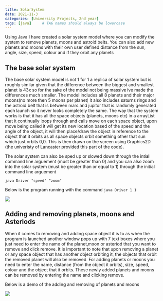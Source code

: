 ```yaml
---
title: SolarSystem
date: 2021-11-3
categories: [University Projects, 2nd year]
tags: [java]     # TAG names should always be lowercase
---
```


Using Java I have created a solar system model where you can modify the system to remove planets, moons and astroid belts. You can also add new planets and moons with their own user defined distance from the sun, angle, size, speed, colour and if they orbit any planets

## The base solar system

The base solar system model is not 1 for 1 a replica of solar system but is roughly similar given that the difference between the biggest and smallest planet is 43x so for the sake of the model not being massive ive made the differences much smaller. The model includes all 8 planets and their major moons(no more then 5 moons per planet) it also includes saturns rings and the astroid belt that is between mars and jupitor that is randomly generated each launch so it never looks completely the same. The way that the system works is that it has all the space objects (planets, moons etc) in a arrayList that it continually loops through and calls move on each space object, upon move being called it will get its new location based of the speed and the angle of the object, it will then place/draw the object in reference to the object that it orbits as all space objects orbit something other that sun which just orbits 0,0. This is then drawn on the screen using Graphics2D (the univeristy of Lancaster provided this part of the code).

The solar system can also be sped up or slowed down through the intial command line arguement (must be greater than 0) and you can also zoom into the solar system (must be greater than or equal to 1) through the initial command line arguement

`java Driver "speed" "zoom" `

Below is the program running with the command `java Driver 1 1`

![](https://michael-perdue.github.io/assets/SolarSystem.gif)


## Adding and removing planets, moons and Asteriods

When it comes to removing and adding space object it is to as when the program is launched another window pops up with 7 text boxes where you just need to enter the name of the planet,moon or asteriod that you want to remove and click remove. It is important to note that upon removing a planet or any space object that has another object orbiting it, the objects that orbit the removed planet will also be removed. For adding planets or moons you need to enter the name, distance (from the object it orbits), size, speed, colour and the object that it orbits. These newly added planets and moons can be removed by entering the name and clicking remove.

Below is a demo of the adding and removing of planets and moons

![](https://michael-perdue.github.io/assets/SolarSystem2.gif)
